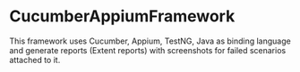 # CucumberAppiumFramework
This framework uses Cucumber, Appium, TestNG, Java as binding language and generate reports (Extent reports) with screenshots for failed scenarios attached to it.
